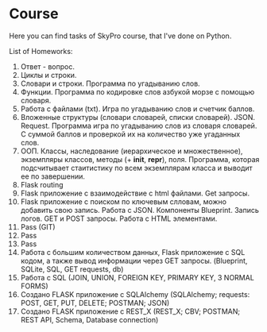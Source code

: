 # Course
Here you can find tasks of SkyPro course, that I've done on Python. 

List of Homeworks:
1. Ответ - вопрос. 
2. Циклы и строки. 
3. Словари и строки. Программа по угадыванию слов. 
4. Функции. Программа по кодировке слов азбукой морзе с помощью словаря.
5. Работа с файлами (txt). Игра по угадыванию слов и счетчик баллов. 
6. Вложенные структуры (словари словарей, списки словарей). JSON. Request. Программа игра по угадыванию слов из словаря словарей. С суммой баллов и проверкой их на количество уже угаданных слов.       
7. ООП. Классы, наследование (иерархическое и множественное), экземпляры классов, методы (+ __init__, __repr__), поля. Программа, которая подсчитывает стаитистику по всем экземплярам класса и выводит ее по завершении.
8. Flask routing
9. Flask приложение с взаимодействие с html файлами. Get запросы. 
10. Flask приложение с поиском по ключевым слловам, можно добавить свою запись. Работа с JSON. Компоненты Blueprint. Запись логов. GET и POST запросы. Работа с HTML элементами.
11. Pass (GIT)
12. Pass 
13. Pass
14. Работа с большим количеством данных, Flask приложение c SQL кодом, а также вывод информации через GET запросы. (Blueprint, SQLite, SQL, GET requests, db)
15. Работа с SQL (JOIN, UNION, FOREIGN KEY, PRIMARY KEY, 3 NORMAL FORMS)
16. Создано FLASK приложение с SQLAlchemy (SQLAlchemy; requests: POST, GET, PUT, DELETE; POSTMAN; JSON)
17. Создано FLASK приложение с REST_X (REST_X; CBV; POSTMAN; REST API, Schema, Database connection)